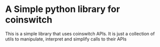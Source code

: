 # A Simple python library for coinswitch

This is a simple library that uses coinswitch APIs. 
It is just a collection of utils to manipulate, interpret and simplify calls to their APIs 

